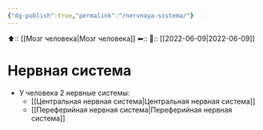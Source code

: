 ```yaml
---
{"dg-publish":true,"permalink":"/nervnaya-sistema/"}
---
```



⬆:: [[Мозг человека\|Мозг человека]]
⬅::
📅:: [[2022-06-09\|2022-06-09]]

# Нервная система
- У человека 2 нервные системы:
	- [[Центральная нервная система\|Центральная нервная система]]
	- [[Переферийная нервная система\|Переферийная нервная система]]